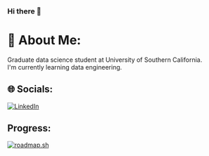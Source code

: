 ### Hi there 👋

<!--
**Rudra5417/Rudra5417** is a ✨ _special_ ✨ repository because its `README.md` (this file) appears on your GitHub profile.

Here are some ideas to get you started:

- 🔭 I’m currently working on ...
- 🌱 I’m currently learning ...
- 👯 I’m looking to collaborate on ...
- 🤔 I’m looking for help with ...
- 💬 Ask me about ...
- 📫 How to reach me: ...
- 😄 Pronouns: ...
- ⚡ Fun fact: ...
-->
# 💫 About Me:
Graduate data science student at University of Southern California.<br>I'm currently learning data engineering.


## 🌐 Socials:
[![LinkedIn](https://img.shields.io/badge/LinkedIn-%230077B5.svg?logo=linkedin&logoColor=white)](https://linkedin.com/in/https://www.linkedin.com/in/rudra-patel-64b7b5169/) 

## Progress:
[![roadmap.sh](https://roadmap.sh/card/tall/66567439b998f3b3c7b0c218?variant=dark)](https://roadmap.sh)
